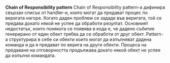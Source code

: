 **Chain of Responsibility pattern**
Chain of Responsibility pattern-а дифинира свързан списък от handler-и, които могат да предават процес по веригата нагоре. Когато даден проблем се зададе във 
веригата, той се предава докато някой не успее да обработи резултат. Основният недостатък, които понякога се появява в кода е, че дадено събитие генерирано от 
един обект трябва да се обработи от друг обект. Pattern-а структурира в себе си обекти които могат да изпълняват дадена команда и да я предават по верига на други обекти.
Процеса на предаване на отговорността продължава докато някой обект не успее да изпълни командата.